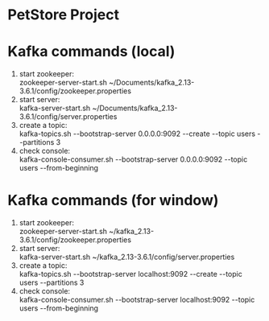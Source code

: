 # PetStore Project


# Kafka commands (local)
1. start zookeeper: <br> 
zookeeper-server-start.sh ~/Documents/kafka_2.13-3.6.1/config/zookeeper.properties
2. start server: <br>
kafka-server-start.sh ~/Documents/kafka_2.13-3.6.1/config/server.properties
3. create a topic: <br>
kafka-topics.sh --bootstrap-server 0.0.0.0:9092 --create --topic users --partitions 3
4. check console: <br>
kafka-console-consumer.sh --bootstrap-server 0.0.0.0:9092 --topic users --from-beginning

# Kafka commands (for window)
1. start zookeeper: <br>
   zookeeper-server-start.sh ~/kafka_2.13-3.6.1/config/zookeeper.properties
2. start server: <br>
   kafka-server-start.sh ~/kafka_2.13-3.6.1/config/server.properties
3. create a topic: <br>
   kafka-topics.sh --bootstrap-server localhost:9092 --create --topic users --partitions 3
4. check console: <br>
   kafka-console-consumer.sh --bootstrap-server localhost:9092 --topic users --from-beginning

